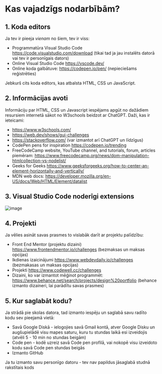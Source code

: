 # Kas vajadzīgs nodarbībām? #

## 1. Koda editors ##
Ja tev ir pieeja *vienam* no šiem, tev ir viss:
- Programmatūra Visual Studio Code https://code.visualstudio.com/download (tikai tad ja jau instalēts datorā vai tev ir personīgais dators)
- Online Visual Studio Code https://vscode.dev/
- Online koda galbātuve: https://codepen.io/pen/ (nepieciešams reģistrēties)

Jebkurš cits koda editors, kas atbalsta HTML, CSS un JavaScript.

## 2. Informācijas avoti ##
Informāciju par HTML, CSS un Javascript iespējams apgūt no dažādiem resursiem internetā sākot no W3schools beidzot ar ChatGPT. Daži, kas ir ieteicami: 
- https://www.w3schools.com/
- https://web.dev/shows/gui-challenges
- https://stackoverflow.com/ (var izmantot arī ChatGPT un līdzīgus)
- CodePen pens for inspiration https://codepen.io/trending
- FreeCodeCamp website, YouTube channel, and tutorials, forum, articles piemēram: https://www.freecodecamp.org/news/dom-manipulation-htmlcollection-vs-nodelist/
- Geeks for Geeks https://www.geeksforgeeks.org/how-to-center-an-element-horizontally-and-vertically/
- MDN web docs: https://developer.mozilla.org/en-US/docs/Web/HTML/Element/datalist


## 3. Visual Studio Code noderīgi extensions ##

![image](https://github.com/IeVirze/d1_training/assets/136879608/269fe66e-b4b2-4e38-8e05-7562aed765d9)


## 4. Projekti ##
Ja vēlies asināt savas prasmes to vislabāk darīt ar projektu palīdzību: 
- Front End Mentor (projektu dizaini) https://www.frontendmentor.io/challenges (bezmaksas un maksas opcijas)
- Ikdienas izaicinājumi https://www.webdevdaily.io/challenges (bezmakasas un maksas opcijas)
- Projekti https://www.codewell.cc/challenges
- Dizaini, ko var izmantot mēģinot programmēt: https://www.behance.net/search/projects/design%20portfolio (behance izmanto dizaineri, lai parādītu savas prasmes)

## 5. Kur saglabāt kodu? ##
Ja strādā pie skolas datora, tad izmanto iespēju un saglabā savu radīto kodu sev pieejamā vietā: 
- Savā Google Diskā - ielogojies savā Gmail kontā, atver Google Disku un augšupielādē visu mapes saturu, kuru tu stundas laikā esi izveidojis (atvēli 5 - 10 min no stundas beigām)
- Code pen - kodē uzreiz savā Code pen profilā, vai nokopē visu izveidoto kodu savā Code pen stundas beigās
- Izmanto GitHub

Ja tu izmanto savu personīgo datoru - tev nav papildus jāsaglabā studnā rakstītais kods
